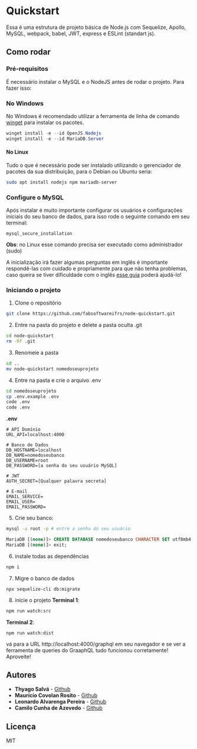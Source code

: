 # Quickstart
Essa é uma estrutura de projeto básica de Node.js com Sequelize, Apollo, MySQL, webpack, babel, JWT, express e ESLint (standart js).

## Como rodar
### Pré-requisitos
É necessário instalar o MySQL e o NodeJS antes de rodar o projeto. Para fazer isso:

### No Windows

No Windows é recomendado utilizar a ferramenta de linha de comando [winget](https://github.com/microsoft/winget-cli) para instalar os pacotes.

```powershell
winget install -e --id OpenJS.Nodejs
winget install -e --id MariaDB.Server
```  

#### No Linux

Tudo o que é necessário pode ser instalado utilizando o gerenciador de pacotes da sua distribuição, para o Debian ou Ubuntu seria:

 ```bash
 sudo apt install nodejs npm mariadb-server
 ```

 ### Configure o MySQL
 Após instalar é muito importante configurar os usuários e configurações iniciais do seu banco de dados, para isso rode o seguinte comando em seu terminal:
  ```
 mysql_secure_installation
 ```
 **Obs**: no Linux esse comando precisa ser executado como administrador (sudo)

 A inicialização irá fazer algumas perguntas em inglês é importante respondê-las com cuidado e propriamente para que não tenha problemas, caso queira se tiver dificuldade com o inglês [esse guia](https://www.redehost.com.br/duvidas/como-fao-uma-instalao-seguro-do-mysql--1437) poderá ajudá-lo!

 ### Iniciando o projeto
 1. Clone o repositório
 ```bash
git clone https://github.com/fabsoftwareifrs/node-quickstart.git
```
2. Entre na pasta do projeto e delete a pasta oculta .git
```bash
cd node-quickstart
rm -Rf .git
```
3. Renomeie a pasta
```bash
cd ..
mv node-quickstart nomedoseuprojeto
```
4. Entre na pasta e crie o arquivo .env
```bash
cd nomedoseuprojeto
cp .env.example .env
code .env
code .env
```
**.env**
```
# API Domínio
URL_API=localhost:4000

# Banco de Dados
DB_HOSTNAME=localhost
DB_NAME=nomedoseubanco
DB_USERNAME=root
DB_PASSWORD=[a senha do seu usuário MySQL]

# JWT
AUTH_SECRET=[Qualquer palavra secreta]

# E-mail
EMAIL_SERVICE=
EMAIL_USER=
EMAIL_PASSWORD=
```
5. Crie seu banco:
```bash 
mysql -u root -p # entre a senha do seu usuário
```
```SQL
MariaDB [(none)]> CREATE DATABASE nomedoseubanco CHARACTER SET utf8mb4 COLLATE utf8mb4_unicode_ci;
MariaDB [(none)]> exit;
```
6. instale todas as dependências
```bash
npm i
```

7. Migre o banco de dados
```
npx sequelize-cli db:migrate
```

8. inicie o projeto
**Terminal 1**:
```bash
npm run watch:src
```
**Terminal 2**:
```
npm run watch:dist
```
vá para a URL http://localhost:4000/graphql em seu navegador e se ver a ferramenta de queries do GraaphQL tudo funcionou corretamente! Aproveite!

## Autores
- **Thyago Salvá** - [Github](https://github.com/Salvah)
- **Maurício Covolan Rosito** - [Github](https://github.com/mauriciorostio)
- **Leonardo Alvarenga Pereira** - [Github](https://github.com/leonardoalvarengapereira)
- **Camilo Cunha de Azevedo** - [Github](https://github.com/Camilotk)

## Licença
MIT